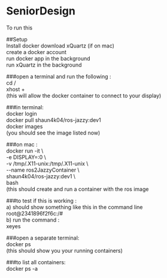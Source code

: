 # SeniorDesign
To run this

##Setup  
Install docker 
download xQuartz (if on mac)  
create a docker account  
run docker app in the background  
run xQuartz in the background  

###open a terminal and run the following :  
  cd /  
  xhost +   
  (this will allow the docker container to connect to your display)  

###in terminal:  
  docker login  
  docker pull shaun4k04/ros-jazzy:dev1   
  docker images   
  (you should see the image listed now)  

###on mac :  
  docker run -it \  
      -e DISPLAY=:0 \  
      -v /tmp/.X11-unix:/tmp/.X11-unix \  
      --name ros2JazzyContainer \  
      shaun4k04/ros-jazzy:dev1 \  
      bash  
  (this should create and run a container with the ros image  

###to test if this is working :  
  a) should show something like this in the command line   
        root@2341896f2f6c:/#   
  b) run the command :    
        xeyes   

###open a separate terminal:  
  docker ps    
  (this should show you your running containers)  

###to list all containers:  
  docker ps -a  

